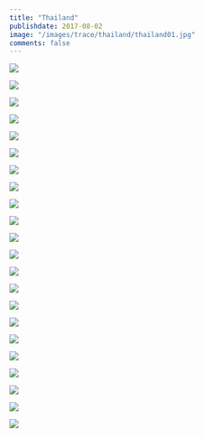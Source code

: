 ```yaml
---
title: "Thailand"
publishdate: 2017-08-02
image: "/images/trace/thailand/thailand01.jpg"
comments: false
---
```


![](/tongtong/images/trace/thailand/thailand01.jpg)


![](/tongtong/images/trace/thailand/thailand02.jpg)


![](/tongtong/images/trace/thailand/thailand03.jpg)


![](/tongtong/images/trace/thailand/thailand04.jpg)


![](/tongtong/images/trace/thailand/thailand05.jpg)


![](/tongtong/images/trace/thailand/thailand06.jpg)


![](/tongtong/images/trace/thailand/thailand07.jpg)


![](/tongtong/images/trace/thailand/thailand08.jpg)


![](/tongtong/images/trace/thailand/thailand09.jpg)


![](/tongtong/images/trace/thailand/thailand10.jpg)


![](/tongtong/images/trace/thailand/thailand11.jpg)


![](/tongtong/images/trace/thailand/thailand12.jpg)


![](/tongtong/images/trace/thailand/thailand13.jpg)


![](/tongtong/images/trace/thailand/thailand14.jpg)


![](/tongtong/images/trace/thailand/thailand15.jpg)


![](/tongtong/images/trace/thailand/thailand16.jpg)


![](/tongtong/images/trace/thailand/thailand17.jpg)


![](/tongtong/images/trace/thailand/thailand18.jpg)


![](/tongtong/images/trace/thailand/thailand19.jpg)


![](/tongtong/images/trace/thailand/thailand20.jpg)



![](/tongtong/images/trace/thailand/thailand21.jpg)


![](/tongtong/images/trace/thailand/thailand22.jpg)